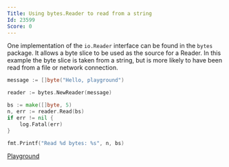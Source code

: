 ```yaml
---
Title: Using bytes.Reader to read from a string
Id: 23599
Score: 0
---
```

One implementation of the `io.Reader` interface can be found in the `bytes` package. It allows a byte slice to be used as the source for a Reader. In this example the byte slice is taken from a string, but is more likely to have been read from a file or network connection.
```go
message := []byte("Hello, playground")

reader := bytes.NewReader(message)

bs := make([]byte, 5)
n, err := reader.Read(bs)
if err != nil {
    log.Fatal(err)
}

fmt.Printf("Read %d bytes: %s", n, bs)
```

[Playground](https://play.golang.org/p/cRSRKwKcXr)
